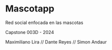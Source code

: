 # Mascotapp

Red social enfocada en las mascotas

Capstone 003D - 2024

Maximiliano Lira //
Dante Reyes //
Simon Andaur
